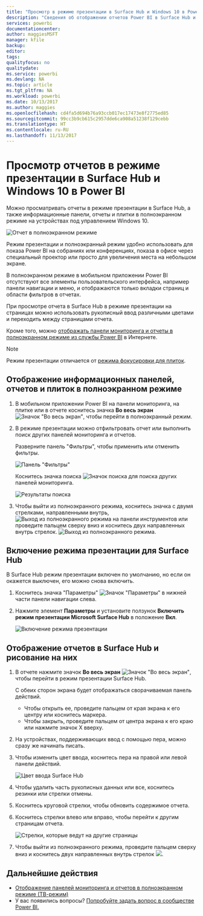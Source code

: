 ```yaml
---
title: "Просмотр в режиме презентации в Surface Hub и Windows 10 в Power BI"
description: "Сведения об отображении отчетов Power BI в Surface Hub и отображении информационных панелей, отчетов и плиток Power BI в полноэкранном режиме на устройствах под управлением Windows 10."
services: powerbi
documentationcenter: 
author: maggiesMSFT
manager: kfile
backup: 
editor: 
tags: 
qualityfocus: no
qualitydate: 
ms.service: powerbi
ms.devlang: NA
ms.topic: article
ms.tgt_pltfrm: NA
ms.workload: powerbi
ms.date: 10/13/2017
ms.author: maggies
ms.openlocfilehash: cd4fa5d694b76a93ccb017ec17473e8f2775ed85
ms.sourcegitcommit: 99cc3b9cb615c2957dde6ca908a51238f129cebb
ms.translationtype: HT
ms.contentlocale: ru-RU
ms.lasthandoff: 11/13/2017
---
```

# <a name="view-reports-in-presentation-mode-on-surface-hub-and-windows-10---power-bi"></a>Просмотр отчетов в режиме презентации в Surface Hub и Windows 10 в Power BI
Можно просматривать отчеты в режиме презентации в Surface Hub, а также информационные панели, отчеты и плитки в полноэкранном режиме на устройствах под управлением Windows 10. 

![Отчет в полноэкранном режиме](media/mobile-windows-10-app-presentation-mode/power-bi-presentation-mode.png)

Режим презентации и полноэкранный режим удобно использовать для показа Power BI на собраниях или конференциях, показа в офисе через специальный проектор или просто для увеличения места на небольшом экране. 

В полноэкранном режиме в мобильном приложении Power BI отсутствуют все элементы пользовательского интерфейса, например панели навигации и меню, и отображаются только вкладки страниц и области фильтров в отчетах.

При просмотре отчета в Surface Hub в режиме презентации на страницах можно использовать рукописный ввод различными цветами и переходить между страницами отчета.

Кроме того, можно [отображать панели мониторинга и отчеты в полноэкранном режиме из службы Power BI](service-fullscreen-mode.md) в Интернете.

> [!NOTE]
> Режим презентации отличается от [режима фокусировки для плиток](mobile-tiles-in-the-mobile-apps.md).
> 
> 

## <a name="display-dashboards-reports-and-tiles-in-full-screen-mode"></a>Отображение информационных панелей, отчетов и плиток в полноэкранном режиме
1. В мобильном приложении Power BI на панели мониторинга, на плитке или в отчете коснитесь значка **Во весь экран** ![Значок "Во весь экран"](media/mobile-windows-10-app-presentation-mode/power-bi-full-screen-icon.png), чтобы перейти в полноэкранный режим.
2. В режиме презентации можно отфильтровать отчет или выполнить поиск других панелей мониторинга и отчетов.
   
    Разверните панель "Фильтры", чтобы применить или отменить фильтры.
   
    ![Панель "Фильтры"](media/mobile-windows-10-app-presentation-mode/power-bi-windows-10-presentation-filter.png)
   
     Коснитесь значка поиска ![Значок поиска](media/mobile-windows-10-app-presentation-mode/power-bi-windows-10-presentation-search-icon.png) для поиска других панелей мониторинга.
   
    ![Результаты поиска](media/mobile-windows-10-app-presentation-mode/power-bi-windows-10-search.png)
3. Чтобы выйти из полноэкранного режима, коснитесь значка с двумя стрелками, направленными внутрь, ![Выход из полноэкранного режима](media/mobile-windows-10-app-presentation-mode/power-bi-windows-10-exit-full-screen-icon.png) на панели инструментов или проведите пальцем сверху вниз и коснитесь двух направленных внутрь стрелок. ![Выход из полноэкранного режима](media/mobile-windows-10-app-presentation-mode/power-bi-windows-10-exit-full-screen-hub-icon.png).

## <a name="turn-on-presentation-mode-for-surface-hub"></a>Включение режима презентации для Surface Hub
В Surface Hub режим презентации включен по умолчанию, но если он окажется выключен, его можно снова включить.

1. Коснитесь значка "Параметры" ![Значок "Параметры"](media/mobile-windows-10-app-presentation-mode/power-bi-settings-icon.png) в нижней части панели навигации слева.
2. Нажмите элемент **Параметры** и установите ползунок **Включить режим презентации Microsoft Surface Hub** в положение **Вкл**.
   
    ![Включение режима презентации](media/mobile-windows-10-app-presentation-mode/power-bi-turn-on-presentation-mode.png)

## <a name="display-and-draw-on-reports-on-surface-hub"></a>Отображение отчетов в Surface Hub и рисование на них
1. В отчете нажмите значок **Во весь экран** ![Значок "Во весь экран"](media/mobile-windows-10-app-presentation-mode/power-bi-full-screen-icon.png), чтобы перейти в режим презентации Surface Hub.
   
    С обеих сторон экрана будет отображаться сворачиваемая панель действий. 
   
   * Чтобы открыть ее, проведите пальцем от края экрана к его центру или коснитесь маркера.
   * Чтобы закрыть, проведите пальцем от центра экрана к его краю или нажмите значок X вверху.
2. На устройствах, поддерживающих ввод с помощью пера, можно сразу же начинать писать. 
3. Чтобы изменить цвет ввода, коснитесь пера на правой или левой панели действий.
   
    ![Цвет ввода Surface Hub](media/mobile-windows-10-app-presentation-mode/power-bi-windows-10-surface-hub-ink.png)
4. Чтобы удалить часть рукописных данных или все, коснитесь резинки или стрелки отмены.
5. Коснитесь круговой стрелки, чтобы обновить содержимое отчета.
6. Коснитесь стрелки влево или вправо, чтобы перейти к другим страницам отчета.
   
    ![Стрелки, которые ведут на другие страницы](media/mobile-windows-10-app-presentation-mode/power-bi-windows-10-surface-hub-arrows.png)
7. Чтобы выйти из полноэкранного режима, проведите пальцем сверху вниз и коснитесь двух направленных внутрь стрелок ![](media/mobile-windows-10-app-presentation-mode/power-bi-windows-10-exit-full-screen-hub-icon.png).

## <a name="next-steps"></a>Дальнейшие действия
* [Отображение панелей мониторинга и отчетов в полноэкранном режиме (ТВ-режим)](service-fullscreen-mode.md)
* У вас появились вопросы? [Попробуйте задать вопрос в сообществе Power BI.](http://community.powerbi.com/)

